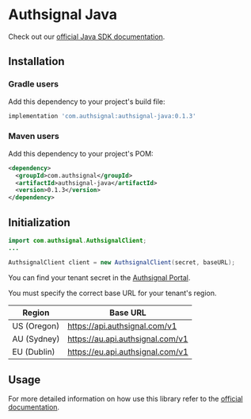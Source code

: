 # Authsignal Java

Check out our [official Java SDK documentation](https://docs.authsignal.com/sdks/server/java).

## Installation

### Gradle users

Add this dependency to your project's build file:

```groovy
implementation 'com.authsignal:authsignal-java:0.1.3'
```

### Maven users

Add this dependency to your project's POM:

```xml
<dependency>
  <groupId>com.authsignal</groupId>
  <artifactId>authsignal-java</artifactId>
  <version>0.1.3</version>
</dependency>
```

## Initialization

```java
import com.authsignal.AuthsignalClient;
...

AuthsignalClient client = new AuthsignalClient(secret, baseURL);
```

You can find your tenant secret in the [Authsignal Portal](https://portal.authsignal.com/organisations/tenants/api).

You must specify the correct base URL for your tenant's region.

| Region      | Base URL                         |
| ----------- | -------------------------------- |
| US (Oregon) | https://api.authsignal.com/v1    |
| AU (Sydney) | https://au.api.authsignal.com/v1 |
| EU (Dublin) | https://eu.api.authsignal.com/v1 |

## Usage

For more detailed information on how use this library refer to the [official documentation](https://docs.authsignal.com/sdks/server/java).
